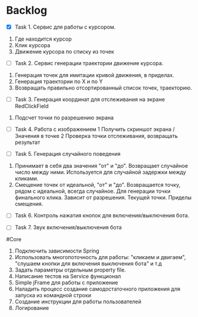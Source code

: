# Backlog
- [x] Task 1. Сервис для  работы с курсором.
1. Где находится курсор
2. Клик курсора
3. Движение курсора по списку из точек

- [ ] Task 2. Сервис генерации траектории движение курсора.
1. Генерация точек для имитации кривой движения, в приделах.
2. Генерация траектории по X и по Y
3. Возвращать правильно отсортированный список точек, траекторию.

- [ ] Task 3. Генерация координат для отслеживания на экране RedClickField
1. Подсчет точки по разрешению экрана

- [ ] Task 4. Работа с изображением
1 Получить скриншот экрана / Значения в точке
2 Проверка точки отслеживания, возвращать результат

- [ ] Task 5. Генерация случайного поведения
1. Принимает в себя два значения "от" и "до". Возвращает случайное число между ними. Используется для случайной задержки между кликами.
2. Смещение точек от идеальной, "от" и "до". Возвращается точку, рядом с идеальной, всегда случайное. Для генерации точки финального клика. Зависит от разрешения. Текущей точки. Приделы смещения.

- [ ] Task 6. Контроль нажатия кнопок для включения/выключения бота.

- [ ] Task 7. Звук включения/выключения бота

#Core
1. Подключить зависимости Spring
2. Использовать многопоточность для работы: 
"кликаем и двигаем", "слушаем кнопки для включения выключения бота" и т.д
3. Задать параметры отдельным property file.
4. Написание тестов на Service функционал
5. Simple jFrame для работы с приложение
6. Наладить процесс создание самодостаточного приложения для запуска из командной строки
7. Создание инструкции для работы пользователей
8. Логирование

